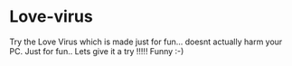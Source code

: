 # Love-virus
Try the Love Virus which is made just for fun...
doesnt actually harm your PC.
Just for fun..
Lets give it a try !!!!!
Funny :-)
